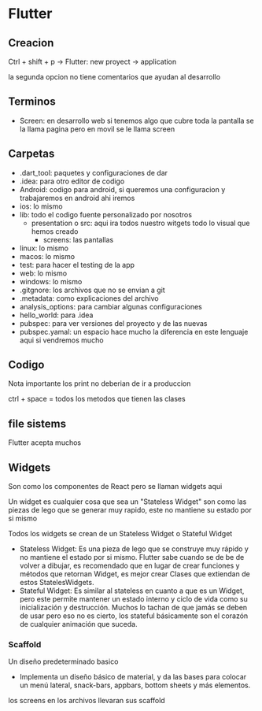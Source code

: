 # Flutter 
## Creacion
Ctrl + shift + p -> Flutter: new proyect -> application 

la segunda opcion no tiene comentarios que ayudan al desarrollo

## Terminos 
* Screen: en desarrollo web si tenemos algo que cubre toda la pantalla se la llama pagina pero en movil se le llama screen

## Carpetas
* .dart_tool: paquetes y configuraciones de dar
* .idea: para otro editor de codigo
* Android: codigo para android, si queremos una configuracion y trabajaremos en android ahi iremos
* ios: lo mismo 
* lib: todo el codigo fuente personalizado por nosotros
    * presentation o src: aqui ira todos nuestro witgets todo lo visual que hemos creado
        * screens: las pantallas 
* linux: lo mismo 
* macos: lo mismo
* test: para hacer el testing de la app
* web: lo mismo
* windows: lo mismo
* .gitgnore: los archivos que no se envian a git
* .metadata: como explicaciones del archivo
* analysis_options: para cambiar algunas configuraciones
* hello_world: para .idea
* pubspec: para ver versiones del proyecto y de las nuevas
* pubspec.yamal: un espacio hace mucho la diferencia en este lenguaje aqui si vendremos mucho

## Codigo
Nota importante los print no deberian de ir a produccion

ctrl + space = todos los metodos que tienen las clases

## file sistems
Flutter acepta muchos

## Widgets
Son como los componentes de React pero se llaman widgets aqui

Un widget es cualquier cosa que sea un "Stateless Widget" son como las piezas de lego que se generar muy rapido, este no mantiene su estado por si mismo

Todos los widgets se crean de un Stateless Widget o Stateful Widget

* Stateless Widget: Es una pieza de lego que se construye muy rápido y 
no mantiene el estado por si mismo. Flutter sabe 
cuando se de be de volver a dibujar, es recomendado 
que en lugar de crear funciones y métodos que 
retornan Widget, es mejor crear Clases que extiendan 
de estos StatelesWidgets. 
* Stateful Widget: Es similar al stateless en cuanto a que es un Widget, 
pero este permite mantener un estado interno y ciclo 
de vida como su inicialización y destrucción. Muchos 
lo tachan de que jamás se deben de usar pero eso no 
es cierto, los stateful básicamente son el corazón de 
cualquier animación que suceda.

### Scaffold
Un diseño predeterminado basico 
* Implementa un diseño básico de 
material, y da las bases para colocar un 
menú lateral, snack-bars, appbars, 
bottom sheets y más elementos.

los screens en los archivos llevaran sus scaffold
